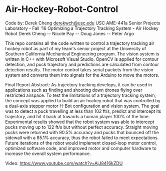 # Air-Hockey-Robot-Control

Code by: Derek Cheng derekwch@usc.edu
USC AME-441a Senior Projects Laboratory - Fall '16
Optimizing a Trajectory Tracking System - Air Hockey Robot
Derek Cheng -- Nicole Pay -- Doug Jones -- Peter Argo

This repo contains all the code written to control a trajectory tracking air hockey
robot as part of my team's senior project at the University of Southern California
Mechanical Engineering program. The vision system is written in C++ with Microsoft 
Visual Studio. OpenCV is applied for contour detection, and puck trajectory and 
predictions are calculated from contour detection results. The motor control takes
serial packets from the vision system and converts them into signals for the Arduino
to move the motors.

Final Report Abstract: 
As trajectory tracking develops, it can be used in applications such as finding and 
shooting down drones flying over restricted airspace.  To test the limitations of a 
trajectory tracking system, the concept was applied to build an air hockey robot that 
was controlled by a dual-axis stepper motor H-Bot configuration and vision system. 
The goal was to detect a puck travelling at less than 102 ft/s, predict and intercept 
its trajectory, and hit it back at towards a human player 100% of the time. Experimental 
results showed that the robot system was able to intercept pucks moving up to 122 ft/s 
but without perfect accuracy. Straight moving pucks were returned with 90.5% accuracy 
and pucks that bounced off the sidewall with a 85.1% accuracy, thus the robot failed to 
meet expectations. Future iterations of the robot would implement closed-loop motor 
control, optimized software code, and improved motor and computer hardware to increase 
the overall system performance.

Video: https://www.youtube.com/watch?v=AjJ8416kZDU